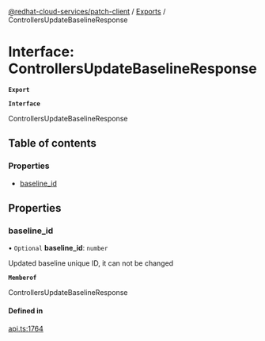 [@redhat-cloud-services/patch-client](../README.md) / [Exports](../modules.md) / ControllersUpdateBaselineResponse

# Interface: ControllersUpdateBaselineResponse

**`Export`**

**`Interface`**

ControllersUpdateBaselineResponse

## Table of contents

### Properties

- [baseline\_id](ControllersUpdateBaselineResponse.md#baseline_id)

## Properties

### baseline\_id

• `Optional` **baseline\_id**: `number`

Updated baseline unique ID, it can not be changed

**`Memberof`**

ControllersUpdateBaselineResponse

#### Defined in

[api.ts:1764](https://github.com/mkholjuraev/javascript-clients/blob/master/packages/patch/api.ts#L1764)
